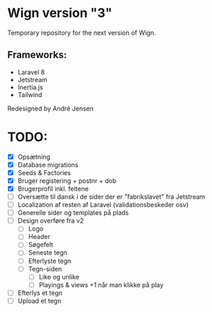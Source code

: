# Wign version "3"
Temporary repository for the next version of Wign.

## Frameworks:
- Laravel 8
- Jetstream
- Inertia.js
- Tailwind

Redesigned by André Jensen

# TODO:
-[X] Opsætning
-[X] Database migrations
-[X] Seeds & Factories
-[X] Bruger registering + postnr + dob
-[X] Brugerprofil inkl. feltene
-[ ] Oversætte til dansk i de sider der er "fabrikslavet" fra Jetstream
-[ ] Localization af resten af Laravel (validationsbeskeder osv)
-[ ] Generelle sider og templates på plads
-[ ] Design overføre fra v2
    -[ ] Logo
    -[ ] Header
    -[ ] Søgefelt
    -[ ] Seneste tegn
    -[ ] Efterlyste tegn
    -[ ] Tegn-siden
        -[ ] Like og unlike
        -[ ] Playings & views +1 når man klikke på play 
-[ ] Efterlys et tegn
-[ ] Upload et tegn
